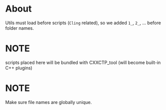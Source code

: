 # About
Utils must load before scripts (`Cling` related), so we added `1_`, `2_`, ... before folder names.

# NOTE
scripts placed here will be bundled with CXXCTP_tool (will become built-in C++ plugins)

# NOTE
Make sure file names are globally unique.
